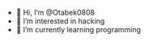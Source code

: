 - 👋 Hi, I’m @Otabek0808
- 👀 I’m interested in hacking
- 🌱 I’m currently learning programming


<!---
Otabek0808/Otabek0808 is a ✨ special ✨ repository because its `README.md` (this file) appears on your GitHub profile.
You can click the Preview link to take a look at your changes.
--->
